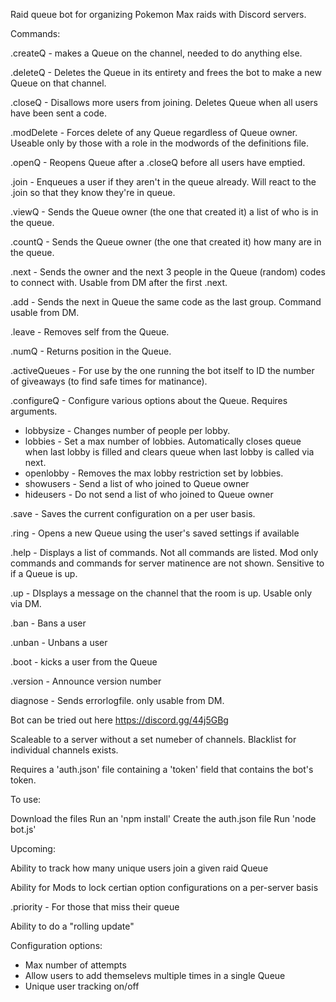 Raid queue bot for organizing Pokemon Max raids with Discord servers.

Commands:

.createQ - makes a Queue on the channel, needed to do anything else.

.deleteQ - Deletes the Queue in its entirety and frees the bot to make a new Queue on that channel.

.closeQ - Disallows more users from joining. Deletes Queue when all users have been sent a code.

.modDelete - Forces delete of any Queue regardless of Queue owner. Useable only by those with a role in the modwords of the definitions file. 

.openQ - Reopens Queue after a .closeQ before all users have emptied.

.join - Enqueues a user if they aren't in the queue already. Will react to the .join so that they know they're in queue.

.viewQ - Sends the Queue owner (the one that created it) a list of who is in the queue.

.countQ - Sends the Queue owner (the one that created it) how many are in the queue.

.next - Sends the owner and the next 3 people in the Queue (random) codes to connect with. Usable from DM after the first .next.

.add - Sends the next in Queue the same code as the last group. Command usable from DM.

.leave - Removes self from the Queue.

.numQ - Returns position in the Queue.

.activeQueues - For use by the one running the bot itself to ID the number of giveaways (to find safe times for matinance).

.configureQ - Configure various options about the Queue. Requires arguments.
   - lobbysize <number> - Changes number of people per lobby.
   - lobbies <number> - Set a max number of lobbies. Automatically closes queue when last lobby is filled and clears queue when last lobby is called via next.
   - openlobby - Removes the max lobby restriction set by lobbies.
   - showusers - Send a list of who joined to Queue owner
   - hideusers - Do not send a list of who joined to Queue owner

.save - Saves the current configuration on a per user basis.

.ring - Opens a new Queue using the user's saved settings if available

.help - Displays a list of commands. Not all commands are listed. Mod only commands and commands for server matinence are not shown. Sensitive to if a Queue is up.

.up - DIsplays a message on the channel that the room is up. Usable only via DM.

.ban <user> - Bans a user

.unban <user> - Unbans a user

.boot <user> - kicks a user from the Queue

.version - Announce version number

diagnose - Sends errorlogfile. only usable from DM.


Bot can be tried out here https://discord.gg/44j5GBg

Scaleable to a server without a set numeber of channels.
Blacklist for individual channels exists.

Requires a 'auth.json' file containing a 'token' field that contains the bot's token.

To use: 

Download the files
Run an 'npm install' 
Create the auth.json file
Run 'node bot.js'


Upcoming: 

Ability to track how many unique users join a given raid Queue

Ability for Mods to lock certian option configurations on a per-server basis

.priority - For those that miss their queue

Ability to do a "rolling update"

Configuration options:
  - Max number of attempts
  - Allow users to add themselevs multiple times in a single Queue
  - Unique user tracking on/off 
